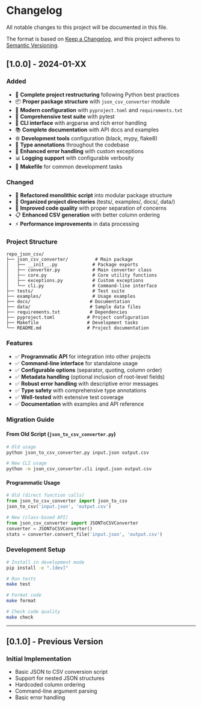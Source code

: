 # Changelog

All notable changes to this project will be documented in this file.

The format is based on [Keep a Changelog](https://keepachangelog.com/en/1.0.0/),
and this project adheres to [Semantic Versioning](https://semver.org/spec/v2.0.0.html).

## [1.0.0] - 2024-01-XX

### Added
- 🎉 **Complete project restructuring** following Python best practices
- 📦 **Proper package structure** with `json_csv_converter` module
- 🔧 **Modern configuration** with `pyproject.toml` and `requirements.txt`
- 🧪 **Comprehensive test suite** with pytest
- 📖 **CLI interface** with argparse and rich error handling
- 📚 **Complete documentation** with API docs and examples
- ⚙️ **Development tools** configuration (black, mypy, flake8)
- 🎯 **Type annotations** throughout the codebase
- 🚀 **Enhanced error handling** with custom exceptions
- 📊 **Logging support** with configurable verbosity
- 🔄 **Makefile** for common development tasks

### Changed
- 🔄 **Refactored monolithic script** into modular package structure
- 📁 **Organized project directories** (tests/, examples/, docs/, data/)
- 🎨 **Improved code quality** with proper separation of concerns
- 📋 **Enhanced CSV generation** with better column ordering
- ⚡ **Performance improvements** in data processing

### Project Structure
```
repo_json_csv/
├── json_csv_converter/          # Main package
│   ├── __init__.py             # Package exports
│   ├── converter.py            # Main converter class
│   ├── core.py                 # Core utility functions
│   ├── exceptions.py           # Custom exceptions
│   └── cli.py                  # Command-line interface
├── tests/                      # Test suite
├── examples/                   # Usage examples
├── docs/                      # Documentation
├── data/                      # Sample data files
├── requirements.txt           # Dependencies
├── pyproject.toml            # Project configuration
├── Makefile                  # Development tasks
└── README.md                 # Project documentation
```

### Features
- ✅ **Programmatic API** for integration into other projects
- ✅ **Command-line interface** for standalone usage
- ✅ **Configurable options** (separator, quoting, column order)
- ✅ **Metadata handling** (optional inclusion of root-level fields)
- ✅ **Robust error handling** with descriptive error messages
- ✅ **Type safety** with comprehensive type annotations
- ✅ **Well-tested** with extensive test coverage
- ✅ **Documentation** with examples and API reference

### Migration Guide

#### From Old Script (`json_to_csv_converter.py`)
```bash
# Old usage
python json_to_csv_converter.py input.json output.csv

# New CLI usage
python -m json_csv_converter.cli input.json output.csv
```

#### Programmatic Usage
```python
# Old (direct function calls)
from json_to_csv_converter import json_to_csv
json_to_csv('input.json', 'output.csv')

# New (class-based API)
from json_csv_converter import JSONToCSVConverter
converter = JSONToCSVConverter()
stats = converter.convert_file('input.json', 'output.csv')
```

### Development Setup
```bash
# Install in development mode
pip install -e ".[dev]"

# Run tests
make test

# Format code
make format

# Check code quality
make check
```

---

## [0.1.0] - Previous Version

### Initial Implementation
- Basic JSON to CSV conversion script
- Support for nested JSON structures
- Hardcoded column ordering
- Command-line argument parsing
- Basic error handling 